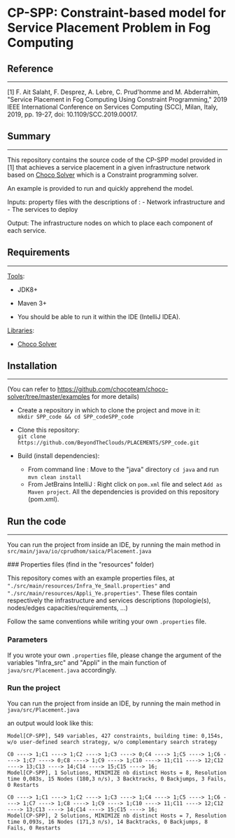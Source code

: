 # CP-SPP: Constraint-based model for Service Placement Problem in Fog Computing

## Reference
--------------
[1] F. Ait Salaht, F. Desprez, A. Lebre, C. Prud'homme and M. Abderrahim, "Service Placement in Fog Computing Using Constraint Programming," 2019 IEEE International Conference on Services Computing (SCC), Milan, Italy, 2019, pp. 19-27, doi: 10.1109/SCC.2019.00017.

## Summary
--------------

This repository contains the source code of the CP-SPP model provided in [1] that achieves a service placement in a given infrastructure network based on [Choco Solver](https://github.com/chocoteam/choco-solver) which is a Constraint programming solver. 


An example is provided to run and quickly apprehend the model.

Inputs: property files with the descriptions of :
        - Network infrastructure 
        and
        - The services to deploy

Output: The infrastructure nodes on which to place each component of each service.

## Requirements
--------------
<u>Tools</u>:

- JDK8+
- Maven 3+

- You should be able to run it within the IDE (IntelliJ IDEA).

<u>Libraries</u>:

- [Choco Solver](https://github.com/chocoteam/choco-solver)


## Installation 
--------------
(You can refer to https://github.com/chocoteam/choco-solver/tree/master/examples for more details)

- Create a repository in which to clone the project and move in it:  
        ```mkdir SPP_code && cd SPP_codeSPP_code```
- Clone this repository:  
        ```git clone https://github.com/BeyondTheClouds/PLACEMENTS/SPP_code.git```
        
- Build (install dependencies):  
    * From command line : Move to the "java" directory ```cd java``` and run ```mvn clean install```
    * From JetBrains IntelliJ : Right click on ```pom.xml``` file and select ```Add as Maven project```. All the dependencies is provided on this repository (pom.xml). 

## Run the code
--------------
You can run the project from inside an IDE, by running the main method in ```src/main/java/io/cprudhom/saica/Placement.java```

### Properties files (find in the "resources" folder)

This repository comes with an example properties files, at ```"./src/main/resources/Infra_Ye_Small.properties"``` and ``` "./src/main/resources/Appli_Ye.properties"```.  These files contain respectively the infrastructure and services descriptions (topologie(s), nodes/edges capacities/requirements, ...)

Follow the same conventions while writing your own ```.properties``` file.  

### Parameters

If you wrote your own ```.properties``` file, please change the argument of the variables "Infra_src" and "Appli"  in the main function of ```java/src/Placement.java``` accordingly.

### Run the project

You can run the project from inside an IDE, by running the main method in ```java/src/Placement.java```

an output would look like this:

```
Model[CP-SPP], 549 variables, 427 constraints, building time: 0,154s, w/o user-defined search strategy, w/o complementary search strategy

C0 ----> 1;C1 ----> 1;C2 ----> 1;C3 ----> 0;C4 ----> 1;C5 ----> 1;C6 ----> 1;C7 ----> 0;C8 ----> 1;C9 ----> 1;C10 ----> 11;C11 ----> 12;C12 ----> 13;C13 ----> 14;C14 ----> 15;C15 ----> 16;
Model[CP-SPP], 1 Solutions, MINIMIZE nb distinct Hosts = 8, Resolution time 0,083s, 15 Nodes (180,3 n/s), 3 Backtracks, 0 Backjumps, 3 Fails, 0 Restarts

C0 ----> 1;C1 ----> 1;C2 ----> 1;C3 ----> 1;C4 ----> 1;C5 ----> 1;C6 ----> 1;C7 ----> 1;C8 ----> 1;C9 ----> 1;C10 ----> 11;C11 ----> 12;C12 ----> 13;C13 ----> 14;C14 ----> 15;C15 ----> 16;
Model[CP-SPP], 2 Solutions, MINIMIZE nb distinct Hosts = 7, Resolution time 0,093s, 16 Nodes (171,3 n/s), 14 Backtracks, 0 Backjumps, 8 Fails, 0 Restarts

```
